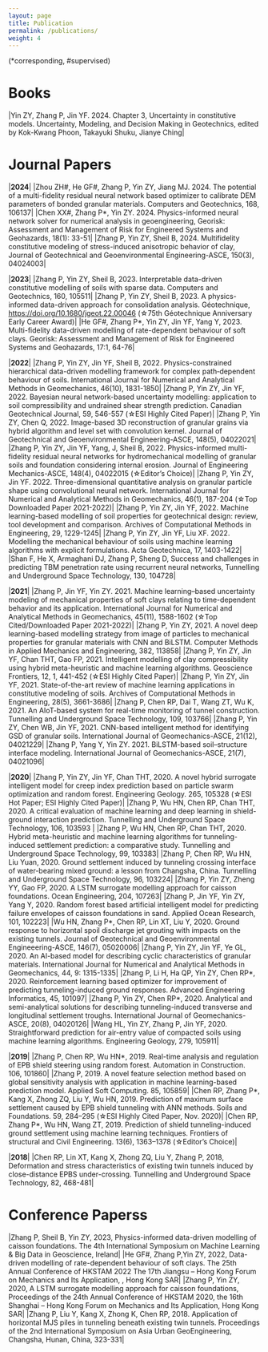 ```yaml
---
layout: page
title: Publication
permalink: /publications/
weight: 4
---
```


(*corresponding, #supervised)

# __Books__

|Yin ZY, Zhang P, Jin YF. 2024. Chapter 3, Uncertainty in constitutive models. Uncertainty, Modeling, and Decision Making in Geotechnics, edited by Kok-Kwang Phoon, Takayuki Shuku, Jianye Ching|

# __Journal Papers__

|**2024**|
|Zhou ZH#, He GF#, Zhang P, Yin ZY, Jiang MJ. 2024. The potential of a multi-fidelity residual neural network based optimizer to calibrate DEM parameters of bonded granular materials. Computers and Geotechnics, 168, 106137| 
|Chen XX#, Zhang P*, Yin ZY. 2024. Physics-informed neural network solver for numerical analysis in geoengineering, Georisk: Assessment and Management of Risk for Engineered Systems and Geohazards, 18(1): 33-51| 
|Zhang P, Yin ZY, Sheil B, 2024. Multifidelity constitutive modeling of stress-induced anisotropic behavior of clay, Journal of Geotechnical and Geoenvironmental Engineering-ASCE, 150(3), 04024003|

|**2023**|
|Zhang P, Yin ZY, Sheil B, 2023. Interpretable data-driven constitutive modelling of soils with sparse data. Computers and Geotechnics, 160, 105511|
|Zhang P, Yin ZY, Sheil B, 2023. A physics-informed data-driven approach for consolidation analysis. Géotechnique, https://doi.org/10.1680/jgeot.22.00046 (☆75th Géotechnique Anniversary Early Career Award)|
|He GF#, Zhang P*, Yin ZY, Jin YF, Yang Y, 2023. Multi-fidelity data-driven modelling of rate-dependent behaviour of soft clays. Georisk: Assessment and Management of Risk for Engineered Systems and Geohazards, 17:1, 64-76|

|**2022**|
|Zhang P, Yin ZY, Jin YF, Sheil B, 2022. Physics-constrained hierarchical data-driven modelling framework for complex path‐dependent behaviour of soils. International Journal for Numerical and Analytical Methods in Geomechanics, 46(10), 1831-1850|
|Zhang P, Yin ZY, Jin YF, 2022. Bayesian neural network-based uncertainty modelling: application to soil compressibility and undrained shear strength prediction. Canadian Geotechnical Journal, 59, 546-557 (☆ESI Highly Cited Paper)|
|Zhang P, Yin ZY, Chen Q, 2022. Image-based 3D reconstruction of granular grains via hybrid algorithm and level set with convolution kernel. Journal of Geotechnical and Geoenvironmental Engineering-ASCE, 148(5), 04022021|
|Zhang P, Yin ZY, Jin YF, Yang, J, Sheil B, 2022. Physics-informed multi-fidelity residual neural networks for hydromechanical modelling of granular soils and foundation considering internal erosion. Journal of Engineering Mechanics-ASCE, 148(4), 04022015 (☆Editor’s Choice)|
|Zhang P, Yin ZY, Jin YF. 2022. Three-dimensional quantitative analysis on granular particle shape using convolutional neural network. International Journal for Numerical and Analytical Methods in Geomechanics, 46(1), 187-204 (☆Top Downloaded Paper 2021-2022)|
|Zhang P, Yin ZY, Jin YF, 2022. Machine learning-based modelling of soil properties for geotechnical design: review, tool development and comparison. Archives of Computational Methods in Engineering, 29, 1229-1245|
|Zhang P, Yin ZY, Jin YF, Liu XF. 2022. Modelling the mechanical behaviour of soils using machine learning algorithms with explicit formulations. Acta Geotechnica, 17, 1403-1422|
|Shan F, He X, Armaghani DJ, Zhang P, Sheng D, Success and challenges in predicting TBM penetration rate using recurrent neural networks, Tunnelling and Underground Space Technology, 130, 104728|

|**2021**|
|Zhang P, Jin YF, Yin ZY. 2021. Machine learning–based uncertainty modeling of mechanical properties of soft clays relating to time-dependent behavior and its application. International Journal for Numerical and Analytical Methods in Geomechanics, 45(11), 1588-1602 (☆Top Cited/Downloaded Paper 2021-2022)|
|Zhang P, Yin ZY, 2021. A novel deep learning-based modelling strategy from image of particles to mechanical properties for granular materials with CNN and BiLSTM. Computer Methods in Applied Mechanics and Engineering, 382, 113858|
|Zhang P, Yin ZY, Jin YF, Chan THT, Gao FP, 2021. Intelligent modelling of clay compressibility using hybrid meta-heuristic and machine learning algorithms. Geoscience Frontiers, 12, 1, 441-452 (☆ESI Highly Cited Paper)|
|Zhang P, Yin ZY, Jin YF, 2021. State-of-the-art review of machine learning applications in constitutive modeling of soils. Archives of Computational Methods in Engineering, 28(5), 3661-3686|
|Zhang P, Chen RP, Dai T, Wang ZT, Wu K, 2021. An AIoT-based system for real-time monitoring of tunnel construction. Tunnelling and Underground Space Technology, 109, 103766|
|Zhang P, Yin ZY, Chen WB, Jin YF, 2021. CNN-based intelligent method for identifying GSD of granular soils. International Journal of Geomechanics-ASCE, 21(12), 04021229|
|Zhang P, Yang Y, Yin ZY. 2021. BiLSTM-based soil–structure interface modeling. International Journal of Geomechanics-ASCE, 21(7), 04021096|

|**2020**|
|Zhang P, Yin ZY, Jin YF, Chan THT, 2020. A novel hybrid surrogate intelligent model for creep index prediction based on particle swarm optimization and random forest. Engineering Geology. 265, 105328 (☆ESI Hot Paper; ESI Highly Cited Paper)|
|Zhang P, Wu HN, Chen RP, Chan THT, 2020. A critical evaluation of machine learning and deep learning in shield-ground interaction prediction. Tunnelling and Underground Space Technology, 106, 103593 |
|Zhang P, Wu HN, Chen RP, Chan THT, 2020. Hybrid meta-heuristic and machine learning algorithms for tunneling-induced settlement prediction: a comparative study. Tunnelling and Underground Space Technology, 99, 103383|
|Zhang P, Chen RP, Wu HN, Liu Yuan, 2020. Ground settlement induced by tunneling crossing interface of water-bearing mixed ground: a lesson from Changsha, China. Tunnelling and Underground Space Technology, 96, 103224|
|Zhang P, Yin ZY, Zheng YY, Gao FP, 2020. A LSTM surrogate modelling approach for caisson foundations. Ocean Engineering, 204, 107263|
|Zhang P, Jin YF, Yin ZY, Yang Y, 2020. Random forest based artificial intelligent model for predicting failure envelopes of caisson foundations in sand. Applied Ocean Research, 101, 102223|
|Wu HN, Zhang P*, Chen RP, Lin XT, Liu Y, 2020. Ground response to horizontal spoil discharge jet grouting with impacts on the existing tunnels. Journal of Geotechnical and Geoenvironmental Engineeering-ASCE, 146(7), 05020006|
|Zhang P, Yin ZY, Jin YF, Ye GL, 2020. An AI-based model for describing cyclic characteristics of granular materials. International Journal for Numerical and Analytical Methods in Geomechanics, 44, 9: 1315-1335|
|Zhang P, Li H, Ha QP, Yin ZY, Chen RP*, 2020. Reinforcement learning based optimizer for improvement of predicting tunneling-induced ground responses. Advanced Engineering Informatics, 45, 101097|
|Zhang P, Yin ZY, Chen RP*, 2020. Analytical and semi-analytical solutions for describing tunneling-induced transverse and longitudinal settlement troughs. International Journal of Geomechanics-ASCE, 20(8), 04020126|
|Wang HL, Yin ZY, Zhang P, Jin YF, 2020. Straightforward prediction for air-entry value of compacted soils using machine learning algorithms. Engineering Geology, 279, 105911|

|**2019**|
|Zhang P, Chen RP, Wu HN*, 2019. Real-time analysis and regulation of EPB shield steering using random forest. Automation in Construction. 106, 101860|
|Zhang P, 2019. A novel feature selection method based on global sensitivity analysis with application in machine learning-based prediction model. Applied Soft Computing. 85, 105859|
|Chen RP, Zhang P*, Kang X, Zhong ZQ, Liu Y, Wu HN, 2019. Prediction of maximum surface settlement caused by EPB shield tunneling with ANN methods. Soils and Foundations. 59, 284–295 (☆ESI Highly Cited Paper, Nov. 2020)|
|Chen RP, Zhang P*, Wu HN, Wang ZT, 2019. Prediction of shield tunneling-induced ground settlement using machine learning techniques. Frontiers of structural and Civil Engineering. 13(6), 1363–1378 (☆Editor’s Choice)|

|**2018**|
|Chen RP, Lin XT, Kang X, Zhong ZQ, Liu Y, Zhang P, 2018, Deformation and stress characteristics of existing twin tunnels induced by close-distance EPBS under-crossing. Tunnelling and Underground Space Technology, 82, 468-481|

# __Conference Paperss__

|Zhang P, Sheil B, Yin ZY, 2023, Physics-informed data-driven modelling of caisson foundations. The 4th International Symposium on Machine Learning & Big Data in Geoscience, Ireland|
|He GF#, Zhang P,Yin ZY, 2022, Data-driven modelling of rate-dependent behaviour of soft clays. The 25th Annual Conference of HKSTAM 2022 The 17th Jiangsu – Hong Kong Forum on Mechanics and Its Application, , Hong Kong SAR|
|Zhang P, Yin ZY, 2020, A LSTM surrogate modelling approach for caisson foundations, Proceedings of the 24th Annual Conference of HKSTAM 2020, the 16th Shanghai – Hong Kong Forum on Mechanics and Its Application, Hong Kong SAR|
|Zhang P, Liu Y, Kang X, Zhong K, Chen RP, 2018. Application of horizontal MJS piles in tunneling beneath existing twin tunnels. Proceedings of the 2nd International Symposium on Asia Urban GeoEngineering, Changsha, Hunan, China, 323-331|


